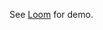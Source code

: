 See [Loom](https://www.loom.com/share/42f82010b2094d198bc4a7b8acac4a39?sid=2ac8994b-1439-4d1b-bb5f-a81472e9d500) for demo.
